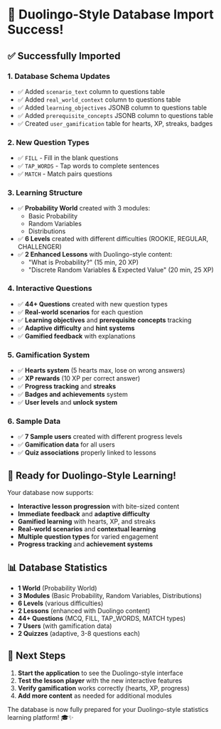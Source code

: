 # 🎉 Duolingo-Style Database Import Success!

## ✅ Successfully Imported

### 1. **Database Schema Updates**
- ✅ Added `scenario_text` column to questions table
- ✅ Added `real_world_context` column to questions table  
- ✅ Added `learning_objectives` JSONB column to questions table
- ✅ Added `prerequisite_concepts` JSONB column to questions table
- ✅ Created `user_gamification` table for hearts, XP, streaks, badges

### 2. **New Question Types**
- ✅ `FILL` - Fill in the blank questions
- ✅ `TAP_WORDS` - Tap words to complete sentences
- ✅ `MATCH` - Match pairs questions

### 3. **Learning Structure**
- ✅ **Probability World** created with 3 modules:
  - Basic Probability
  - Random Variables  
  - Distributions
- ✅ **6 Levels** created with different difficulties (ROOKIE, REGULAR, CHALLENGER)
- ✅ **2 Enhanced Lessons** with Duolingo-style content:
  - "What is Probability?" (15 min, 20 XP)
  - "Discrete Random Variables & Expected Value" (20 min, 25 XP)

### 4. **Interactive Questions**
- ✅ **44+ Questions** created with new question types
- ✅ **Real-world scenarios** for each question
- ✅ **Learning objectives** and **prerequisite concepts** tracking
- ✅ **Adaptive difficulty** and **hint systems**
- ✅ **Gamified feedback** with explanations

### 5. **Gamification System**
- ✅ **Hearts system** (5 hearts max, lose on wrong answers)
- ✅ **XP rewards** (10 XP per correct answer)
- ✅ **Progress tracking** and **streaks**
- ✅ **Badges and achievements** system
- ✅ **User levels** and **unlock system**

### 6. **Sample Data**
- ✅ **7 Sample users** created with different progress levels
- ✅ **Gamification data** for all users
- ✅ **Quiz associations** properly linked to lessons

## 🚀 Ready for Duolingo-Style Learning!

Your database now supports:
- **Interactive lesson progression** with bite-sized content
- **Immediate feedback** and **adaptive difficulty**
- **Gamified learning** with hearts, XP, and streaks
- **Real-world scenarios** and **contextual learning**
- **Multiple question types** for varied engagement
- **Progress tracking** and **achievement systems**

## 📊 Database Statistics
- **1 World** (Probability World)
- **3 Modules** (Basic Probability, Random Variables, Distributions)
- **6 Levels** (various difficulties)
- **2 Lessons** (enhanced with Duolingo content)
- **44+ Questions** (MCQ, FILL, TAP_WORDS, MATCH types)
- **7 Users** (with gamification data)
- **2 Quizzes** (adaptive, 3-8 questions each)

## 🎯 Next Steps
1. **Start the application** to see the Duolingo-style interface
2. **Test the lesson player** with the new interactive features
3. **Verify gamification** works correctly (hearts, XP, progress)
4. **Add more content** as needed for additional modules

The database is now fully prepared for your Duolingo-style statistics learning platform! 🎓✨

